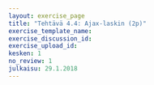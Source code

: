 ```yaml
---
layout: exercise_page
title: "Tehtävä 4.4: Ajax-laskin (2p)"
exercise_template_name:
exercise_discussion_id:
exercise_upload_id:
kesken: 1
no_review: 1
julkaisu: 29.1.2018
---
```

